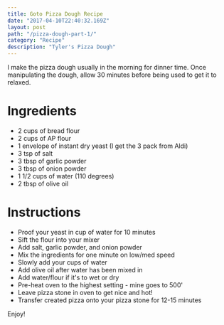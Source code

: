 ```yaml
---
title: Goto Pizza Dough Recipe
date: "2017-04-10T22:40:32.169Z"
layout: post
path: "/pizza-dough-part-1/"
category: "Recipe"
description: "Tyler's Pizza Dough"
---
```


I make the pizza dough usually in the morning for dinner time.  Once manipulating the dough, allow 30 minutes before being used to get it to relaxed. 

# Ingredients
* 2 cups of bread flour
* 2 cups of AP flour
* 1 envelope of instant dry yeast (I get the 3 pack from Aldi)
* 3 tsp of salt
* 3 tbsp of garlic powder
* 3 tbsp of onion powder
* 1 1/2 cups of water (110 degrees)
* 2 tbsp of olive oil

# Instructions
* Proof your yeast in cup of water for 10 minutes
* Sift the flour into your mixer
* Add salt, garlic powder, and onion powder
* Mix the ingredients for one minute on low/med speed
* Slowly add your cups of water
* Add olive oil after water has been mixed in
* Add water/flour if it's to wet or dry
* Pre-heat oven to the highest setting - mine goes to 500'
* Leave pizza stone in oven to get nice and hot!
* Transfer created pizza onto your pizza stone for 12-15 minutes

Enjoy!